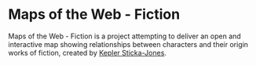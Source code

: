 # Maps of the Web - Fiction

Maps of the Web - Fiction is a project attempting to deliver an open and interactive map showing relationships between characters and their origin works of fiction, created by [Kepler Sticka-Jones](https://keplerstickajones.com).
